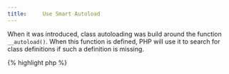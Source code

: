 ```yaml
---
title:     Use Smart Autoload
---
```


When it was introduced, class autoloading was build around the function `__autoload()`. When this function is defined, PHP will use it to search for class definitions if such a definition is missing.

{% highlight php %}
<?php
// example of __autoload
function __autoload($classname) {
	$filename = PROJECT_ROOT.'/'. $classname .'.php';
	include $filename;
}

{% endhighlight %}


This way, various libraries may cohabit peacefully. However, the function `__autoload()` also introduces competition for libraries, that needed to provide their own support for the autoloading.

Thus, `spl_autoload_register()` was introduced: it allows the registration of autoloader methods, may it be functions, methods or static methods. They will be run one after each other, giving a chance to every library to have its own fitted autoloading.

It is highly recommended to rely on `spl_autoload_register()` and to avoid defining any `__autoload()` function.


### Rule Details

Any usage of `__autoload()` is forbidden.

The following is a considered a warning:

{% highlight php %}
<?php
// function definition
function __autoload($classname) {
	$filename = PROJECT_ROOT.'/'. $classname .'.php';
	if (file_exists($filename)) {
		include $filename;
	}
}

{% endhighlight %}{: .warning }


The following are considered legit:

{% highlight php %}
<?php
// example adapted from the PHP documentation:

// registering one's function
function my_autoloader($class) {
	$filename = PROJECT_ROOT.'/'. $classname .'.php';
	if (file_exists($filename)) {
		include $filename;
	}
}

spl_autoload_register('my_autoloader');


// Or, using an anonymous function as of PHP 5.3.0
spl_autoload_register(function ($class) {
	$filename = PROJECT_ROOT.'/'. $classname .'.php';
	if (file_exists($filename)) {
		include $filename;
	}
});

{% endhighlight %}{: .good }


### When Not To Use This Rule

* If you need to include functions or constants, you can't use autoloading.


### Further Reading

* [Autoloading Classes](http://php.net/language.oop5.autoload)
* [`spl_autoload_register()`](http://php.net/function.spl-autoload-register)
* [`__autoload()`](http://php.net/function.autoload)
